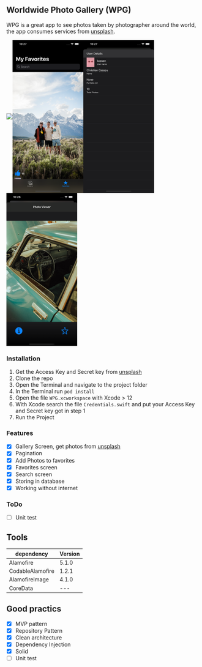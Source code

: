 ## Worldwide Photo Gallery (WPG)

WPG is a great app to see photos taken by photographer around the world, the app consumes services from [unsplash](https://unsplash.com/developers).

<img align="center" src="https://github.com/jordy2015/WPG/blob/develop/images/gallery.png" height=400><img align="center" src="https://github.com/jordy2015/WPG/blob/develop/images/favorites.png" height=400><img align="center" src="https://github.com/jordy2015/WPG/blob/develop/images/profile.png" height=400><img align="center" src="https://github.com/jordy2015/WPG/blob/develop/images/viewer.png" height=400>


### Installation

1. Get the Access Key and Secret key from [unsplash](https://unsplash.com/developers)
2. Clone the repo
3. Open the Terminal and navigate to the project folder
4. In the Terminal run `pod install`
5. Open the file `WPG.xcworkspace` with Xcode > 12
6. With Xcode search the file `Credentials.swift` and put your Access Key and Secret key got in step 1
7. Run the Project

### Features

- [x] Gallery Screen, get photos from [unsplash](https://unsplash.com/developers)
- [x] Pagination
- [x] Add Photos to favorites 
- [x] Favorites screen
- [x] Search screen
- [x] Storing in database
- [x] Working without internet

### ToDo

- [ ] Unit test

## Tools

| dependency     | Version                      |
| --------- | ---------------------------- |
| Alamofire | 5.1.0 |
| CodableAlamofire | 1.2.1 |
| AlamofireImage | 4.1.0 |
| CoreData | --- |

## Good practics

- [x] MVP pattern
- [x] Repository Pattern
- [x] Clean architecture
- [x] Dependency Injection
- [x] Solid
- [ ] Unit test
